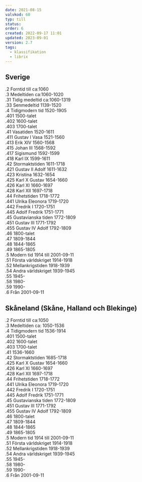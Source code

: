 ```yaml
---
date: 2021-08-15
valvkod: 60
typ: till
status: 
order: 6
created: 2022-09-17 11:01
updated: 2023-09-01
version: 2.7
tags:
  - klassifikation
  - librix
---
```


## Sverige
.2    Forntid till ca:1060<br>
.3	  Medeltiden ca:1060-1020<br>
.31	  Tidig medeltid ca:1060-1319<br>
.33	  Senmedeltid 1139-1520<br>
.4	  Tidigmodern tid 1520-1905<br>
.401	1500-talet<br>
.402	1600-talet<br>
.403	1700-talet<br>
.41	  Vasatiden 1520-1611<br>
.411	Gustav I Vasa 1521-1560<br>
.413	Erik XIV 1560-1568<br>
.415	Johan III 1568-1592<br>
.417	Sigismund 1592-1599<br>
.418	Karl IX 1599-1611<br>
.42	  Stormaktstiden 1611-1718<br>
.421	Gustav II Adolf 1611-1632<br>
.423	Kristina 1632-1654<br>
.425	Karl X Gustav 1654-1660<br>
.426	Karl XI 1660-1697<br>
.428	Karl XII 1697-1718<br>
.44	  Frihetstiden 1718-1772<br>
.441	Ulrika Eleonora 1719-1720<br>
.442	Fredrik I 1720-1751<br>
.445	Adolf Fredrik 1751-1771<br>
.45	  Gustavianska tiden 1772-1809<br>
.451	Gustav III 1771-1792<br>
.455	Gustav IV Adolf 1792-1809<br>
.46	  1800-talet<br>
.47	  1809-1844<br>
.48	  1844-1865<br>
.49	  1865-1805<br>
.5	  Modern tid 1914 till 2001-09-11<br>
.51	  Första världskriget 1914-1918<br>
.52	  Mellankrigstiden 1918-1939<br>
.54	  Andra världskriget 1939-1945<br>
.55	  1945-<br>
.58	  1980-<br>
.59	  1990-<br>
.6	  Från 2001-09-11

## Skåneland (Skåne, Halland och Blekinge)
.2	  Forntid till ca:1050<br>
.3	  Medeltiden ca: 1050-1536<br>
.4	  Tidigmodern tid 1536-1914<br>
.401	1500-talet<br>
.402	1600-talet<br>
.403	1700-talet<br>
.41	  1536-1660<br>
.42	  Stormaktstiden 1685-1718<br>
.425	Karl X Gustav 1654-1660<br>
.426	Karl XI 1660-1697<br>
.428	Karl XII 1697-1718<br>
.44	  Frihetstiden 1718-1772<br>
.441	Ulrika Eleonora 1719-1720<br>
.442	Fredrik I 1720-1751<br>
.445	Adolf Fredrik 1751-1771<br>
.45	  Gustavianska tiden 1772-1809<br>
.451	Gustav III 1771-1792<br>
.455	Gustav IV Adolf 1792-1809<br>
.46	  1800-talet<br>
.47	  1809-1844<br>
.48	  1844-1865<br>
.49	  1865-1805<br>
.5	  Modern tid 1914 till 2001-09-11<br>
.51	  Första världskriget 1914-1918<br>
.52	  Mellankrigstiden 1918-1939<br>
.54	  Andra världskriget 1939-1945<br>
.55	  1945-<br>
.58	  1980-<br>
.59	  1990-<br>
.6	  Från 2001-09-11<br>
